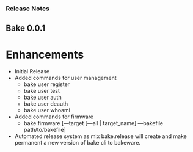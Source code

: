### Release Notes

## Bake 0.0.1

# Enhancements

* Initial Release
* Added commands for user management
    * bake user register
    * bake user test
    * bake user auth
    * bake user deauth
    * bake user whoami
* Added commands for firmware
    * bake firmware [—target [—all | target_name] —bakefile path/to/bakefile]
* Automated release system as mix bake.release will create and make permanent a new version of bake cli to bakeware.
